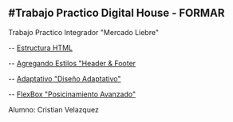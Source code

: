 #Trabajo Practico Digital House - FORMAR
-----------------------------------------
Trabajo Practico Integrador 
"Mercado Liebre"

-- [Estructura HTML][linkrepo]

-- [Agregando Estilos "Header & Footer][linkrepo2]

-- [Adaptativo "Diseño Adaptativo"][linkrepo3] 

-- [FlexBox "Posicinamiento Avanzado"][linkrepo4]

Alumno: Cristian Velazquez 

[linkrepo]: https://github.com/cmk95R/TP_Mercado_Liebre/tree/Estructura_HTML
[linkrepo2]: https://github.com/cmk95R/TP_Mercado_Liebre/tree/header_footer_css
[linkrepo3]: https://github.com/cmk95R/TP_Mercado_Liebre/tree/adaptative
[linkrepo4]:https://github.com/cmk95R/TP_Mercado_Liebre/tree/flexbox_advanced
